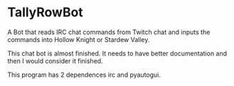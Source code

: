 # TallyRowBot
A Bot that reads IRC chat commands from Twitch chat and inputs the commands into Hollow Knight or Stardew Valley.

This chat bot is almost finished. It needs to have better documentation and then I would consider it finished.

This program has 2 dependences irc and pyautogui.
